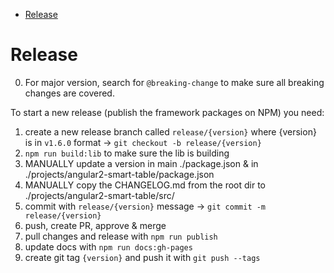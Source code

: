 - [Release](#release)

# Release

0. For major version, search for `@breaking-change` to make sure all breaking changes are covered.

To start a new release (publish the framework packages on NPM) you need:

1. create a new release branch called `release/{version}` where {version} is in `v1.6.0` format ->  ``` git checkout -b release/{version} ```
2. `npm run build:lib` to make sure the lib is building
3. MANUALLY update a version in main ./package.json & in ./projects/angular2-smart-table/package.json
4. MANUALLY copy the CHANGELOG.md from the root dir to ./projects/angular2-smart-table/src/
5. commit with `release/{version}` message ->  ``` git commit -m release/{version} ```
6. push, create PR, approve & merge
7. pull changes and release with `npm run publish`
8. update docs with `npm run docs:gh-pages`
9. create git tag `{version}` and push it with `git push --tags`
